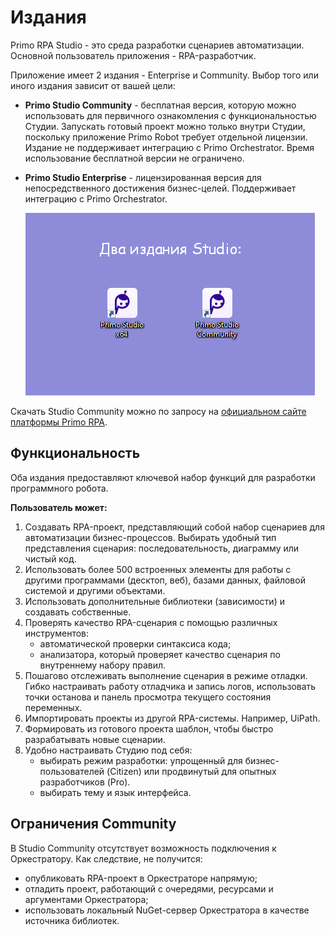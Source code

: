 # Издания

Primo RPA Studio - это среда разработки сценариев автоматизации. Основной пользователь приложения - RPA-разработчик.

Приложение имеет 2 издания - Enterprise и Community. Выбор того или иного издания зависит от вашей цели:
* **Primo Studio Community** - бесплатная версия, которую можно использовать для первичного ознакомления с функциональностью Студии. Запускать готовый проект можно только внутри Студии, поскольку приложение Primo Robot требует отдельной лицензии. Издание не поддерживает интеграцию с Primo Orchestrator. Время использование бесплатной версии не ограничено.
* **Primo Studio Enterprise** - лицензированная версия для непосредственного достижения бизнес-целей. Поддерживает интеграцию с Primo Orchestrator.

  ![](<../.gitbook/assets/editions.png>)

Скачать Studio Community можно по запросу на [официальном сайте платформы Primo RPA](https://primo-rpa.ru/). 

## Функциональность 

Оба издания предоставляют ключевой набор функций для разработки программного робота. 

**Пользователь может:**

1. Создавать RPA-проект, представляющий собой набор сценариев для автоматизации бизнес-процессов. Выбирать удобный тип представления сценария: последовательность, диаграмму или чистый код.
1. Использовать более 500 встроенных элементы для работы с другими программами (десктоп, веб), базами данных, файловой системой и другими объектами. 
1. Использовать дополнительные библиотеки (зависимости) и создавать собственные.
1. Проверять качество RPA-сценария с помощью различных инструментов:
   * автоматической проверки синтаксиса кода;
   * анализатора, который проверяет качество сценария по внутреннему набору правил.
1. Пошагово отслеживать выполнение сценария в режиме отладки. Гибко настраивать работу отладчика и запись логов, использовать точки останова и панель просмотра текущего состояния переменных.
1. Импортировать проекты из другой RPA-системы. Например, UiPath. 
1. Формировать из готового проекта шаблон, чтобы быстро разрабатывать новые сценарии.
1. Удобно настраивать Студию под себя:
   * выбирать режим разработки: упрощенный для бизнес-пользователей (Citizen) или продвинутый для опытных разработчиков (Pro).
   * выбирать тему и язык интерфейса.


## Ограничения Community

В Studio Community отсутствует возможность подключения к Оркестратору.
Как следствие, не получится:
* опубликовать RPA-проект в Оркестраторе напрямую;
* отладить проект, работающий с очередями, ресурсами и аргументами Оркестратора;
* использовать локальный NuGet-сервер Оркестратора в качестве источника библиотек.
